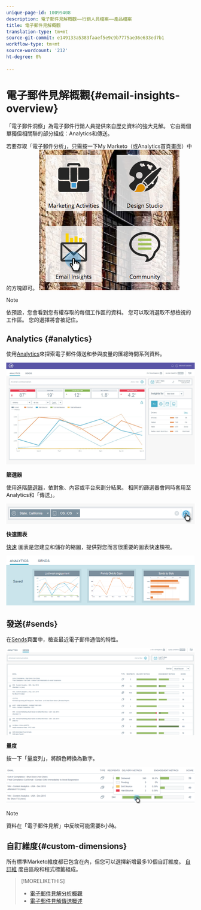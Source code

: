 ```yaml
---
unique-page-id: 10099408
description: 電子郵件見解概觀——行銷人員檔案——產品檔案
title: 電子郵件見解概觀
translation-type: tm+mt
source-git-commit: e149133a5383faaef5e9c9b7775ae36e633ed7b1
workflow-type: tm+mt
source-wordcount: '212'
ht-degree: 0%

---
```



# 電子郵件見解概觀{#email-insights-overview}

「電子郵件洞察」為電子郵件行銷人員提供來自歷史資料的強大見解。 它由兩個單獨但相關聯的部分組成：Analytics和傳送。

若要存取「電子郵件分析」，只需按一下My Marketo（或Analytics首頁畫面）中的方塊即可。   ![](assets/icon.png)

>[!NOTE]
>
>依預設，您會看到您有權存取的每個工作區的資料。 您可以取消選取不想檢視的工作區。 您的選擇將會被記住。

## Analytics {#analytics}

使用[Analytics](email-insights-analytics-overview.md)來探索電子郵件傳送和參與度量的匯總時間系列資料。

![](assets/emailanalytics.jpg)

**篩選器**

使用進階[篩選器](filtering-in-email-insights.md)，依對象、內容或平台來劃分結果。 相同的篩選器會同時套用至Analytics和「傳送」。

![](assets/filter.png)

**快速圖表**

[快速](email-insights-quick-charts.md) 圖表是您建立和儲存的縮圖，提供對您而言很重要的圖表快速檢視。

![](assets/three.png)

## 發送{#sends}

在[Sends](email-insights-sends-overview.md)頁面中，檢查最近電子郵件通信的特性。

![](assets/two.png)

**量度**

按一下「量度列」，將顏色轉換為數字。

![](assets/delivery-metrics.png)

>[!NOTE]
>
>資料在「電子郵件見解」中反映可能需要8小時。

## 自訂維度{#custom-dimensions}

所有標準Marketo維度都已包含在內，但您可以選擇新增最多10個自訂維度。 [自訂維](custom-dimensions-for-email-insights.md) 度由區段和程式標籤組成。

>[!MORELIKETHIS]
>
>* [電子郵件見解分析概觀](email-insights-analytics-overview.md)
>* [電子郵件見解傳送概述](email-insights-sends-overview.md)

>



